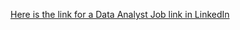 [Here is the link for a Data Analyst Job link in LinkedIn](https://www.linkedin.com/jobs/search/?currentJobId=3336380396&keywords=data%20analyst&refresh=true)
